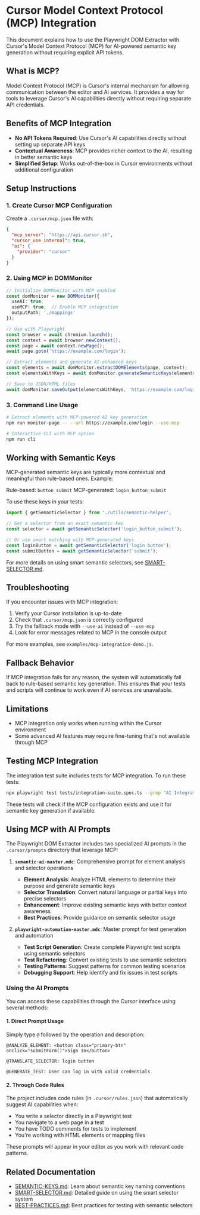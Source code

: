 # Cursor Model Context Protocol (MCP) Integration

This document explains how to use the Playwright DOM Extractor with Cursor's Model Context Protocol (MCP) for AI-powered semantic key generation without requiring explicit API tokens.

## What is MCP?

Model Context Protocol (MCP) is Cursor's internal mechanism for allowing communication between the editor and AI services. It provides a way for tools to leverage Cursor's AI capabilities directly without requiring separate API credentials.

## Benefits of MCP Integration

- **No API Tokens Required**: Use Cursor's AI capabilities directly without setting up separate API keys
- **Contextual Awareness**: MCP provides richer context to the AI, resulting in better semantic keys
- **Simplified Setup**: Works out-of-the-box in Cursor environments without additional configuration

## Setup Instructions

### 1. Create Cursor MCP Configuration

Create a `.cursor/mcp.json` file with:

```json
{
  "mcp_server": "https://api.cursor.sh",
  "cursor_use_internal": true,
  "ai": {
    "provider": "cursor"
  }
}
```

### 2. Using MCP in DOMMonitor

```typescript
// Initialize DOMMonitor with MCP enabled
const domMonitor = new DOMMonitor({ 
  useAI: true,
  useMCP: true,  // Enable MCP integration
  outputPath: './mappings'
});

// Use with Playwright
const browser = await chromium.launch();
const context = await browser.newContext();
const page = await context.newPage();
await page.goto('https://example.com/login');

// Extract elements and generate AI-enhanced keys
const elements = await domMonitor.extractDOMElements(page, context);
const elementsWithKeys = await domMonitor.generateSemanticKeys(elements, 'https://example.com/login');

// Save to JSON/HTML files
await domMonitor.saveOutput(elementsWithKeys, 'https://example.com/login');
```

### 3. Command Line Usage

```bash
# Extract elements with MCP-powered AI key generation
npm run monitor-page -- --url https://example.com/login --use-mcp

# Interactive CLI with MCP option
npm run cli
```

## Working with Semantic Keys

MCP-generated semantic keys are typically more contextual and meaningful than rule-based ones. Example:

Rule-based: `button_submit`
MCP-generated: `login_button_submit`

To use these keys in your tests:

```typescript
import { getSemanticSelector } from './utils/semantic-helper';

// Get a selector from an exact semantic key
const selector = await getSemanticSelector('login_button_submit');

// Or use smart matching with MCP-generated keys
const loginButton = await getSemanticSelector('login button');
const submitButton = await getSemanticSelector('submit');
```

For more details on using smart semantic selectors, see [SMART-SELECTOR.md](SMART-SELECTOR.md).

## Troubleshooting

If you encounter issues with MCP integration:

1. Verify your Cursor installation is up-to-date
2. Check that `.cursor/mcp.json` is correctly configured
3. Try the fallback mode with `--use-ai` instead of `--use-mcp`
4. Look for error messages related to MCP in the console output

For more examples, see `examples/mcp-integration-demo.js`.

## Fallback Behavior

If MCP integration fails for any reason, the system will automatically fall back to rule-based semantic key generation. This ensures that your tests and scripts will continue to work even if AI services are unavailable.

## Limitations

- MCP integration only works when running within the Cursor environment
- Some advanced AI features may require fine-tuning that's not available through MCP

## Testing MCP Integration

The integration test suite includes tests for MCP integration. To run these tests:

```bash
npx playwright test tests/integration-suite.spec.ts --grep "AI Integration"
```

These tests will check if the MCP configuration exists and use it for semantic key generation if available.

## Using MCP with AI Prompts

The Playwright DOM Extractor includes two specialized AI prompts in the `.cursor/prompts` directory that leverage MCP:

1. **`semantic-ai-master.mdc`**: Comprehensive prompt for element analysis and selector operations
   - **Element Analysis**: Analyze HTML elements to determine their purpose and generate semantic keys
   - **Selector Translation**: Convert natural language or partial keys into precise selectors
   - **Enhancement**: Improve existing semantic keys with better context awareness
   - **Best Practices**: Provide guidance on semantic selector usage

2. **`playwright-automation-master.mdc`**: Master prompt for test generation and automation
   - **Test Script Generation**: Create complete Playwright test scripts using semantic selectors
   - **Test Refactoring**: Convert existing tests to use semantic selectors
   - **Testing Patterns**: Suggest patterns for common testing scenarios
   - **Debugging Support**: Help identify and fix issues in test scripts

### Using the AI Prompts

You can access these capabilities through the Cursor interface using several methods:

#### 1. Direct Prompt Usage

Simply type `@` followed by the operation and description:

```
@ANALYZE_ELEMENT: <button class="primary-btn" onclick="submitForm()">Sign In</button>
```

```
@TRANSLATE_SELECTOR: login button
```

```
@GENERATE_TEST: User can log in with valid credentials
```

#### 2. Through Code Rules

The project includes code rules (in `.cursor/rules.json`) that automatically suggest AI capabilities when:
- You write a selector directly in a Playwright test
- You navigate to a web page in a test
- You have TODO comments for tests to implement
- You're working with HTML elements or mapping files

These prompts will appear in your editor as you work with relevant code patterns.

## Related Documentation

- [SEMANTIC-KEYS.md](SEMANTIC-KEYS.md): Learn about semantic key naming conventions
- [SMART-SELECTOR.md](SMART-SELECTOR.md): Detailed guide on using the smart selector system
- [BEST-PRACTICES.md](BEST-PRACTICES.md): Best practices for testing with semantic selectors 